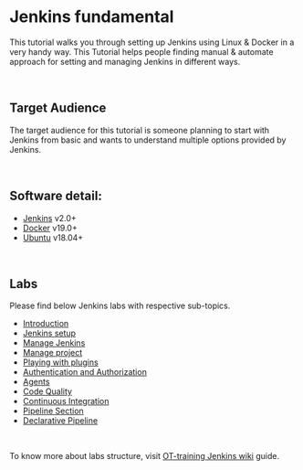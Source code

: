 # Jenkins fundamental


This tutorial walks you through setting up Jenkins using Linux & Docker in a very handy way. This Tutorial helps people finding manual & automate approach for setting and managing Jenkins in different ways.

<br />

## Target Audience

The target audience for this tutorial is someone planning to start with Jenkins from basic and wants to understand multiple options provided by Jenkins.

<br />

## Software detail: 

- [Jenkins](https://get.jenkins.io/war-stable/) v2.0+
- [Docker](https://docs.docker.com/engine/release-notes/) v19.0+
- [Ubuntu](https://releases.ubuntu.com/) v18.04+

<br />

## Labs

Please find below Jenkins labs with respective sub-topics.
- [Introduction](https://github.com/OT-TRAINING/jenkins-fundamental/wiki)
- [Jenkins setup](https://github.com/OT-TRAINING/jenkins-fundamental/wiki/01_Jenkins_Setup)
- [Manage Jenkins](https://github.com/OT-TRAINING/jenkins-fundamental/wiki/02_Manage_Jenkins)
- [Manage project](https://github.com/OT-TRAINING/jenkins-fundamental/wiki/03_Manage_Projects)
- [Playing with plugins](https://github.com/OT-TRAINING/jenkins-fundamental/wiki/04_Playing_with_Plugins)
- [Authentication and Authorization](https://github.com/OT-TRAINING/jenkins-fundamental/wiki/05_Authentication_and_Authorization)
- [Agents](https://github.com/OT-TRAINING/jenkins-fundamental/wiki/06_Agents)
- [Code Quality](https://github.com/OT-TRAINING/jenkins-fundamental/wiki/07_Code_Quality)
- [Continuous Integration](https://github.com/OT-TRAINING/jenkins-fundamental/wiki/08_Continous_Integration)
- [Pipeline Section](https://github.com/OT-TRAINING/jenkins-fundamental/wiki/09_Pipeline_Section)
- [Declarative Pipeline](https://github.com/OT-TRAINING/jenkins-fundamental/wiki/10_Declaritive_Pipeline)

<br />


To know more about labs structure, visit [OT-training Jenkins wiki](https://github.com/OT-TRAINING/jenkins-fundamental/wiki) guide.
